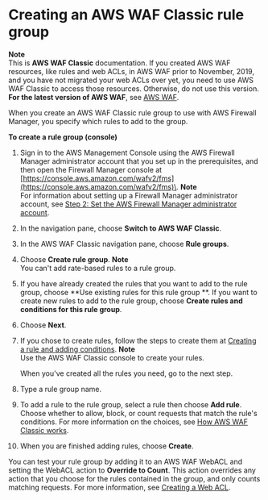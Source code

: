 # Creating an AWS WAF Classic rule group<a name="classic-create-rule-group"></a>

**Note**  
This is **AWS WAF Classic** documentation\. If you created AWS WAF resources, like rules and web ACLs, in AWS WAF prior to November, 2019, and you have not migrated your web ACLs over yet, you need to use AWS WAF Classic to access those resources\. Otherwise, do not use this version\.  
**For the latest version of AWS WAF**, see [AWS WAF](waf-chapter.md)\. 

When you create an AWS WAF Classic rule group to use with AWS Firewall Manager, you specify which rules to add to the group\.<a name="classic-create-rule-group-procedure"></a>

**To create a rule group \(console\)**

1. Sign in to the AWS Management Console using the AWS Firewall Manager administrator account that you set up in the prerequisites, and then open the Firewall Manager console at [https://console.aws.amazon.com/wafv2/fms](https://console.aws.amazon.com/wafv2/fms)\. 
**Note**  
For information about setting up a Firewall Manager administrator account, see [Step 2: Set the AWS Firewall Manager administrator account](enable-integration.md)\.

1. In the navigation pane, choose **Switch to AWS WAF Classic**\.

1. In the AWS WAF Classic navigation pane, choose **Rule groups**\.

1. Choose **Create rule group**\.
**Note**  
You can't add rate\-based rules to a rule group\.

1. If you have already created the rules that you want to add to the rule group, choose **Use existing rules for this rule group **\. If you want to create new rules to add to the rule group, choose **Create rules and conditions for this rule group**\. 

1. Choose **Next**\.

1. If you chose to create rules, follow the steps to create them at [Creating a rule and adding conditions](classic-web-acl-rules-creating.md)\. 
**Note**  
Use the AWS WAF Classic console to create your rules\. 

   When you've created all the rules you need, go to the next step\.

1. Type a rule group name\.

1. To add a rule to the rule group, select a rule then choose **Add rule**\. Choose whether to allow, block, or count requests that match the rule's conditions\. For more information on the choices, see [How AWS WAF Classic works](classic-how-aws-waf-works.md)\. 

1. When you are finished adding rules, choose **Create**\.

You can test your rule group by adding it to an AWS WAF WebACL and setting the WebACL action to **Override to Count**\. This action overrides any action that you choose for the rules contained in the group, and only counts matching requests\. For more information, see [Creating a Web ACL](classic-web-acl-creating.md)\.